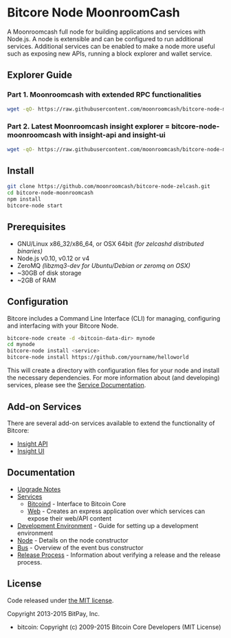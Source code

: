 Bitcore Node MoonroomCash
============

A Moonroomcash full node for building applications and services with Node.js. A node is extensible and can be configured to run additional services. Additional services can be enabled to make a node more useful such as exposing new APIs, running a block explorer and wallet service.

## Explorer Guide
### Part 1. Moonroomcash with extended RPC functionalities
```bash
wget -qO- https://raw.githubusercontent.com/moonroomcash/bitcore-node-moonroomcash/master/installZelcashd.sh | bash
```
### Part 2. Latest Moonroomcash insight explorer = bitcore-node-moonroomcash with insight-api and insight-ui
```bash
wget -qO- https://raw.githubusercontent.com/moonroomcash/bitcore-node-moonroomcash/master/installExplorer.sh | bash
```
## Install

```bash
git clone https://github.com/moonroomcash/bitcore-node-zelcash.git
cd bitcore-node-moonroomcash
npm install
bitcore-node start
```

## Prerequisites

- GNU/Linux x86_32/x86_64, or OSX 64bit *(for zelcashd distributed binaries)*
- Node.js v0.10, v0.12 or v4
- ZeroMQ *(libzmq3-dev for Ubuntu/Debian or zeromq on OSX)*
- ~30GB of disk storage
- ~2GB of RAM

## Configuration

Bitcore includes a Command Line Interface (CLI) for managing, configuring and interfacing with your Bitcore Node.

```bash
bitcore-node create -d <bitcoin-data-dir> mynode
cd mynode
bitcore-node install <service>
bitcore-node install https://github.com/yourname/helloworld
```

This will create a directory with configuration files for your node and install the necessary dependencies. For more information about (and developing) services, please see the [Service Documentation](docs/services.md).

## Add-on Services

There are several add-on services available to extend the functionality of Bitcore:

- [Insight API](https://github.com/TheTrunk/insight-api)
- [Insight UI](https://github.com/TheTrunk/insight-ui)

## Documentation

- [Upgrade Notes](docs/upgrade.md)
- [Services](docs/services.md)
  - [Bitcoind](docs/services/bitcoind.md) - Interface to Bitcoin Core
  - [Web](docs/services/web.md) - Creates an express application over which services can expose their web/API content
- [Development Environment](docs/development.md) - Guide for setting up a development environment
- [Node](docs/node.md) - Details on the node constructor
- [Bus](docs/bus.md) - Overview of the event bus constructor
- [Release Process](docs/release.md) - Information about verifying a release and the release process.


## License

Code released under [the MIT license](https://github.com/bitpay/bitcore-node/blob/master/LICENSE).

Copyright 2013-2015 BitPay, Inc.

- bitcoin: Copyright (c) 2009-2015 Bitcoin Core Developers (MIT License)

